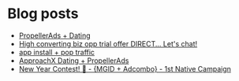 # Blog posts
<!-- BLOG-POST-LIST:START -->
- [PropellerAds + Dating](https://afflift.com/f/threads/propellerads-dating.10188/)
- [High converting biz opp trial offer DIRECT... Let&#39;s chat!](https://afflift.com/f/threads/high-converting-biz-opp-trial-offer-direct-lets-chat.9949/)
- [app install + pop traffic](https://afflift.com/f/threads/app-install-pop-traffic.10181/)
- [ApproachX Dating + PropellerAds](https://afflift.com/f/threads/approachx-dating-propellerads.10218/)
- [New Year Contest! 🎊 - {MGID + Adcombo} - 1st Native Campaign](https://afflift.com/f/threads/new-year-contest-%F0%9F%8E%8A-mgid-adcombo-1st-native-campaign.10195/)
<!-- BLOG-POST-LIST:END -->
